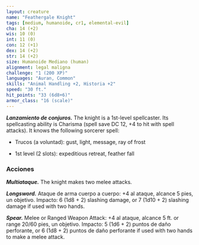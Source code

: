 ```yaml
---
layout: creature
name: "Feathergale Knight"
tags: [medium, humanoide, cr1, elemental-evil]
cha: 14 (+2)
wis: 10 (0)
int: 11 (0)
con: 12 (+1)
dex: 14 (+2)
str: 14 (+2)
size: Humanoide Mediano (human)
alignment: legal maligna
challenge: "1 (200 XP)"
languages: "Auran, Common"
skills: "Animal Handling +2, Historia +2"
speed: "30 ft."
hit_points: "33 (6d8+6)"
armor_class: "16 (scale)"
---
```


***Lanzamiento de conjuros.*** The knight is a 1st-level spellcaster. Its spellcasting ability is Charisma (spell save DC 12, +4 to hit with spell attacks). It knows the following sorcerer spell:

* Trucos (a voluntad): gust, light, message, ray of frost

* 1st level (2 slots): expeditious retreat, feather fall

### Acciones

***Multiataque.*** The knight makes two melee attacks.

***Longsword.*** Ataque de arma cuerpo a cuerpo: +4 al ataque, alcance 5 pies, un objetivo. Impacto: 6 (1d8 + 2) slashing damage, or 7 (1d10 + 2) slashing damage if used with two hands.

***Spear.*** Melee or Ranged Weapon Attack: +4 al ataque, alcance 5 ft. or range 20/60 pies, un objetivo. Impacto: 5 (1d6 + 2) puntos de daño perforante, or 6 (1d8 + 2) puntos de daño perforante if used with two hands to make a melee attack.